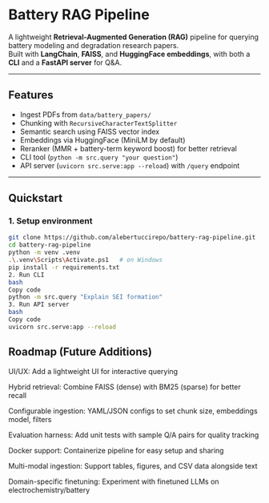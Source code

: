 # Battery RAG Pipeline

A lightweight **Retrieval-Augmented Generation (RAG)** pipeline for querying battery modeling and degradation research papers.  
Built with **LangChain**, **FAISS**, and **HuggingFace embeddings**, with both a **CLI** and a **FastAPI server** for Q&A.

---

## Features
- Ingest PDFs from `data/battery_papers/`
- Chunking with `RecursiveCharacterTextSplitter`
- Semantic search using FAISS vector index
- Embeddings via HuggingFace (MiniLM by default)
- Reranker (MMR + battery-term keyword boost) for better retrieval
- CLI tool (`python -m src.query "your question"`)
- API server (`uvicorn src.serve:app --reload`) with `/query` endpoint

---

## Quickstart

### 1. Setup environment
```bash
git clone https://github.com/alebertuccirepo/battery-rag-pipeline.git
cd battery-rag-pipeline
python -m venv .venv
.\.venv\Scripts\Activate.ps1   # on Windows
pip install -r requirements.txt
2. Run CLI
bash
Copy code
python -m src.query "Explain SEI formation"
3. Run API server
bash
Copy code
uvicorn src.serve:app --reload
```
## Roadmap (Future Additions)

UI/UX: Add a lightweight UI for interactive querying

Hybrid retrieval: Combine FAISS (dense) with BM25 (sparse) for better recall

Configurable ingestion: YAML/JSON configs to set chunk size, embeddings model, filters

Evaluation harness: Add unit tests with sample Q/A pairs for quality tracking

Docker support: Containerize pipeline for easy setup and sharing

Multi-modal ingestion: Support tables, figures, and CSV data alongside text

Domain-specific finetuning: Experiment with finetuned LLMs on electrochemistry/battery
